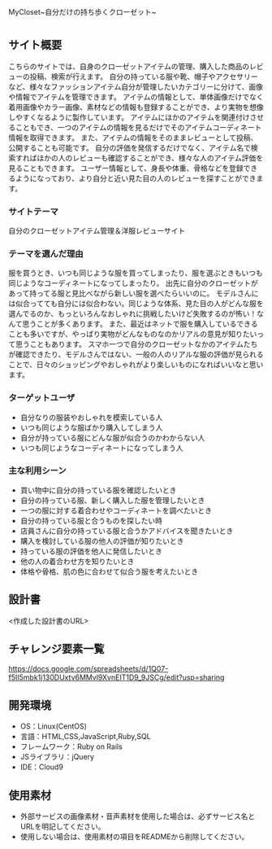 MyCloset~自分だけの持ち歩くクローゼット~

# <MyCloset>

## サイト概要
  こちらのサイトでは、自身のクローゼットアイテムの管理、購入した商品のレビューの投稿、検索が行えます。
  自分の持っている服や靴、帽子やアクセサリーなど、様々なファッションアイテム自分が管理したいカテゴリーに分けて、画像や情報でアイテムを管理できます。
  アイテムの情報として、単体画像だけでなく着用画像やカラー画像、素材などの情報も登録することができ、より実物を想像しやすくなるように製作しています。
  アイテムにほかのアイテムを関連付けさせることもでき、一つのアイテムの情報を見るだけでそのアイテムコーディネート情報を取得できます。
  また、アイテムの情報をそのままレビューとして投稿、公開することも可能です。
  自分の評価を発信するだけでなく、アイテム名で検索すればほかの人のレビューも確認することができ、様々な人のアイテム評価を見ることもできます。
  ユーザー情報として、身長や体重、骨格などを登録できるようになっており、より自分と近い見た目の人のレビューを探すことができます。

### サイトテーマ
自分のクローゼットアイテム管理＆洋服レビューサイト

### テーマを選んだ理由
  服を買うとき、いつも同じような服を買ってしまったり、服を選ぶときもいつも同じようなコーディネートになってしまったり。
  出先に自分のクローゼットがあって持ってる服と見比べながら新しい服を選べたらいいのに。
  モデルさんには似合ってても自分には似合わない。同じような体系、見た目の人がどんな服を選んでるのか、もっといろんなおしゃれに挑戦したいけど失敗するのが怖い！なんて思うことが多くあります。
  また、最近はネットで服を購入しているできることも多いですが、やっぱり実物がどんなものなのかリアルの意見が知りたいって思うこともあります。
  スマホ一つで自分のクローゼットなかのアイテムたちが確認できたり、モデルさんではない、一般の人のリアルな服の評価が見られることで、日々のショッピングやおしゃれがより楽しいものになればいいなと思います。

### ターゲットユーザ
- 自分なりの服装やおしゃれを模索している人
- いつも同じような服ばかり購入してしまう人
- 自分が持っている服にどんな服が似合うのかわからない人
- いつも同じようなコーディネートになってしまう人

### 主な利用シーン
- 買い物中に自分の持っている服を確認したいとき
- 自分の持っている服、新しく購入した服を管理したいとき
- 一つの服に対する着合わせやコーディネートを調べたいとき
- 自分の持っている服と合うものを探したい時
- 店員さんに自分の持っている服と合うかアドバイスを聞きたいとき
- 購入を検討している服の他人の評価が知りたいとき
- 持っている服の評価を他人に発信したいとき
- 他の人の着合わせ方を知りたいとき
- 体格や骨格、肌の色に合わせて似合う服を考えたいとき

## 設計書
<作成した設計書のURL>

## チャレンジ要素一覧
https://docs.google.com/spreadsheets/d/1Q07-f5II5mbk1j130DUxtv6MMvl9XvnEIT1D9_9JSCg/edit?usp=sharing

## 開発環境
- OS：Linux(CentOS)
- 言語：HTML,CSS,JavaScript,Ruby,SQL
- フレームワーク：Ruby on Rails
- JSライブラリ：jQuery
- IDE：Cloud9

## 使用素材
- 外部サービスの画像素材・音声素材を使用した場合は、必ずサービス名とURLを明記してください。
- 使用しない場合は、使用素材の項目をREADMEから削除してください。